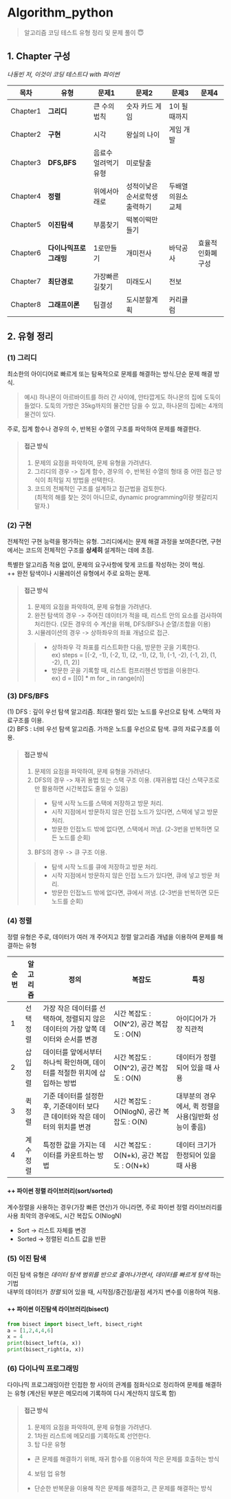# Algorithm_python
> 알고리즘 코딩 테스트 유형 정리 및 문제 풀이 😇  

## 1. Chapter 구성
*나동빈 저, 이것이 코딩 테스트다 with 파이썬*

|목차|유형|문제1|문제2|문제3|문제4|
|------|---|---|---|---|---|
|Chapter1|**그리디**|큰 수의 법칙|숫자 카드 게임|1이 될 때까지|
|Chapter2|**구현**|시각|왕실의 나이|게임 개발|
|Chapter3|**DFS,BFS**|음료수 얼려먹기 유형|미로탈출|
|Chapter4|**정렬**|위에서아래로|성적이낮은순서로학생출력하기|두배열의원소교체|
|Chapter5|**이진탐색**|부품찾기|떡볶이떡만들기|
|Chapter6|**다이나믹프로그래밍**|1로만들기|개미전사|바닥공사|효율적인화폐구성|
|Chapter7|**최단경로**|가장빠른길찾기|미래도시|전보|
|Chapter8|**그래프이론**|팀결성|도시분할계획|커리큘럼|

## 2. 유형 정리
### (1) 그리디
최소한의 아이디어로 빠르게 또는 탐욕적으로 문제를 해결하는 방식.단순 문제 해결 방식.  
> 예시) 하나몬이 아르바이트를 하러 간 사이에, 안타깝게도 하나몬의 집에 도둑이 들었다.
도둑의 가방은 35kg까지의 물건만 담을 수 있고, 하나몬의 집에는 4개의 물건이 있다.

주로, 집계 함수나 경우의 수, 반복된 수열의 구조를 파악하여 문제를 해결한다.
> #### 접근 방식
> 1. 문제의 요점을 파악하여, 문제 유형을 가려낸다.
> 2. 그리디의 경우 -> 집계 함수, 경우의 수, 반복된 수열의 형태 중 어떤 접근 방식이 최적일 지 방법을 선택한다.
> 3. 코드의 전체적인 구조를 설계하고 접근법을 검토한다.  
     (최적의 해를 찾는 것이 아니므로, dynamic programming이랑 헷갈리지 말자.)

### (2) 구현
전체적인 구현 능력을 평가하는 유형. 그리디에서는 문제 해결 과정을 보여준다면, 구현에서는 코드의 전체적인 구조를 **상세히** 설계하는 데에 초점.  

특별한 알고리즘 적용 없이, 문제의 요구사항에 맞게 코드를 작성하는 것이 핵심.  
++ 완전 탐색이나 시뮬레이션 유형에서 주로 요하는 문제.

> #### 접근 방식
> 1. 문제의 요점을 파악하여, 문제 유형을 가려낸다.
> 2. 완전 탐색의 경우 -> 주어진 데이터가 적을 때, 리스트 안의 요소를 검사하여 처리한다. (모든 경우의 수 계산을 위해, DFS/BFS나 순열/조합을 이용)  
> 3. 시뮬레이션의 경우 -> 상하좌우의 좌표 개념으로 접근.
> > - 상하좌우 각 좌표를 리스트화한 다음, 방문한 곳을 기록한다.  
> ex) steps = [(-2, -1), (-2, 1), (2, -1), (2, 1), (-1, -2), (-1, 2), (1, -2), (1, 2)]  
> > - 방문한 곳을 기록할 때, 리스트 컴프리헨션 방법을 이용한다.  
> ex)  d = [[0] * m for _ in range(n)]

### (3) DFS/BFS
(1) DFS : 깊이 우선 탐색 알고리즘. 최대한 멀리 있는 노드를 우선으로 탐색. 스택의 자료구조를 이용.  
(2) BFS : 너비 우선 탐색 알고리즘. 가까운 노드를 우선으로 탐색. 큐의 자료구조를 이용.  

> #### 접근 방식  
> 1. 문제의 요점을 파악하여, 문제 유형을 가려낸다.
> 2. DFS의 경우 -> 재귀 용법 또는 스택 구조 이용. (재귀용법 대신 스택구조로만 활용하면 시간복잡도 줄일 수 있음)
> > - 탐색 시작 노드를 스택에 저장하고 방문 처리.  
> > - 시작 지점에서 방문하지 않은 인접 노드가 있다면, 스택에 넣고 방문 처리.  
> > - 방문한 인접노드 밖에 없다면, 스택에서 꺼냄. (2-3번을 반복하면 모든 노드를 순회)  
> 3. BFS의 경우 -> 큐 구조 이용.
> > - 탐색 시작 노드를 큐에 저장하고 방문 처리.
> > - 시작 지점에서 방문하지 않은 인접 노드가 있다면, 큐에 넣고 방문 처리.
> > - 방문한 인접노드 밖에 없다면, 큐에서 꺼냄. (2-3번을 반복하면 모든 노드를 순회)

### (4) 정렬
정렬 유형은 주로, 데이터가 여러 개 주어지고 정렬 알고리즘 개념을 이용하여 문제를 해결하는 유형

|순번|알고리즘|정의|복잡도|특징|
|---|---|---|---|---|
|1|선택정렬|가장 작은 데이터를 선택하여, 정렬되지 않은 데이터의 가장 앞쪽 데이터와 순서를 변경|시간 복잡도 : O(N^2), 공간 복잡도 : O(N)|아이디어가 가장 직관적|
|2|삽입정렬|데이터를 앞에서부터 하나씩 확인하며, 데이터를 적절한 위치에 삽입하는 방법|시간 복잡도 : O(N^2), 공간 복잡도 : O(N)|데이터가 정렬되어 있을 때 사용|
|3|퀵정렬|기준 데이터를 설정한 후, 기준데이터 보다 큰 데이터와 작은 데이터의 위치를 변경|시간 복잡도 : O(NlogN), 공간 복잡도 : O(N)|대부분의 경우에서, 퀵 정렬을 사용(일반화 성능이 좋음)|
|4|계수정렬|특정한 값을 가지는 데이터를 카운트하는 방법|시간 복잡도 : O(N+k), 공간 복잡도 : O(N+k)|데이터 크기가 한정되어 있을 때 사용|

#### ++ 파이썬 정렬 라이브러리(sort/sorted)  
계수정렬을 사용하는 경우(가장 빠른 연산)가 아니라면, 주로 파이썬 정렬 라이브러리를 사용 
최악의 경우에도, 시간 복잡도 O(NlogN)  
- Sort ->  리스트 자체를 변경  
- Sorted ->  정렬된 리스트 값을 반환

### (5) 이진 탐색
이진 탐색 유형은 *데이터 탐색 범위를 반으로 줄여나가면서, 데이터를 빠르게 탐색* 하는 기법  
내부의 데이터가 *정렬* 되어 있을 때, 시작점/중간점/끝점 세가지 변수를 이용하여 적용. 

#### ++ 파이썬 이진탐색 라이브러리(bisect)
```python
from bisect import bisect_left, bisect_right
a = [1,2,4,4,6]
x = 4
print(bisect_left(a, x))
print(bisect_right(a, x))
```
### (6) 다이나믹 프로그래밍
다이나믹 프로그래밍이란 인접한 항 사이의 관계를 점화식으로 정리하여 문제를 해결하는 유형
(계산된 부분은 메모리에 기록하여 다시 계산하지 않도록 함)

> #### 접근 방식
> 1. 문제의 요점을 파악하여, 문제 유형을 가려낸다.
> 2. 1차원 리스트에 메모리를 기록하도록 선언한다.
> 3. 탑 다운 유형
> - 큰 문제를 해결하기 위해, 재귀 함수를 이용하여 작은 문제를 호출하는 방식
> 4. 보텀 업 유형
> - 단순한 반복문을 이용해 작은 문제를 해결하고, 큰 문제를 해결하는 방식
> 